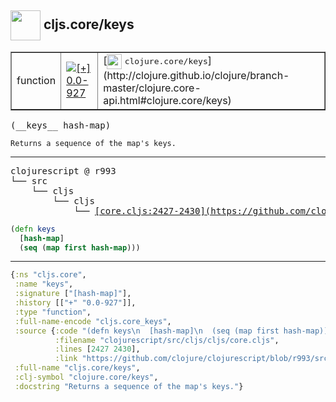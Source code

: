 ## <img width="48px" valign="middle" src="http://i.imgur.com/Hi20huC.png"> cljs.core/keys

 <table border="1">
<tr>
<td>function</td>
<td><a href="https://github.com/cljsinfo/api-refs/tree/0.0-927"><img valign="middle" alt="[+] 0.0-927" src="https://img.shields.io/badge/+-0.0--927-lightgrey.svg"></a> </td>
<td>
[<img height="24px" valign="middle" src="http://i.imgur.com/1GjPKvB.png"> <samp>clojure.core/keys</samp>](http://clojure.github.io/clojure/branch-master/clojure.core-api.html#clojure.core/keys)
</td>
</tr>
</table>

 <samp>
(__keys__ hash-map)<br>
</samp>

```
Returns a sequence of the map's keys.
```

---

 <pre>
clojurescript @ r993
└── src
    └── cljs
        └── cljs
            └── <ins>[core.cljs:2427-2430](https://github.com/clojure/clojurescript/blob/r993/src/cljs/cljs/core.cljs#L2427-L2430)</ins>
</pre>

```clj
(defn keys
  [hash-map]
  (seq (map first hash-map)))
```


---

```clj
{:ns "cljs.core",
 :name "keys",
 :signature ["[hash-map]"],
 :history [["+" "0.0-927"]],
 :type "function",
 :full-name-encode "cljs.core_keys",
 :source {:code "(defn keys\n  [hash-map]\n  (seq (map first hash-map)))",
          :filename "clojurescript/src/cljs/cljs/core.cljs",
          :lines [2427 2430],
          :link "https://github.com/clojure/clojurescript/blob/r993/src/cljs/cljs/core.cljs#L2427-L2430"},
 :full-name "cljs.core/keys",
 :clj-symbol "clojure.core/keys",
 :docstring "Returns a sequence of the map's keys."}

```

